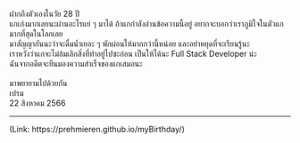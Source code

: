 ฝากถึงตัวเองในวัย 28 ปี <br>
แกเก่งมากเลยนะผ่านอะไรแย่ ๆ มาได้ ถ้าแกกำลังอ่านข้อความนี้อยู่ อยากจะบอกว่าเราภูมิใจในตัวแกมากที่สุดในโลกเลย <br>
มาสัญญากันนะว่าจะดื่มน้ำเยอะ ๆ พักผ่อนให้มากกว่านี้หน่อย และอย่าหยุดที่จะเรียนรู้นะ <br>
เราหวังว่าแกจะไม่ล้มเลิกสิ่งที่ทำอยู่ไปซะก่อน เป็นให้ได้นะ Full Stack Developer น่ะ  <br>
ฉันจากอดีตจะยืนมองความสำเร็จของแกเสมอนะ <br>
<br>
มาพยายามไปด้วยกัน <br>
เปรม<br>
22 สิงหาคม 2566
<hr>
(Link: https://prehmieren.github.io/myBirthday/)
